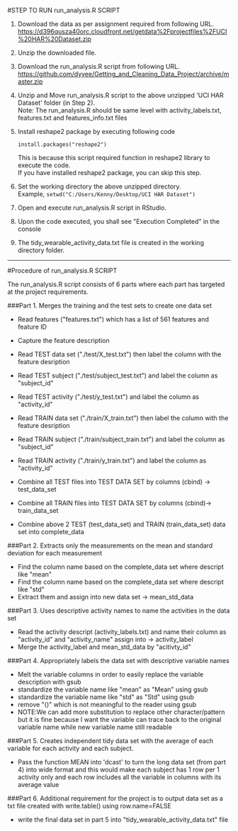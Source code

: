 

#STEP TO RUN run_analysis.R SCRIPT
1. Download the data as per assignment required from following URL.
https://d396qusza40orc.cloudfront.net/getdata%2Fprojectfiles%2FUCI%20HAR%20Dataset.zip

2. Unzip the downloaded file.

3. Download the run_analysis.R script from following URL.                
   https://github.com/dyyee/Getting_and_Cleaning_Data_Project/archive/master.zip


4. Unzip and Move run_analysis.R script to the above unzipped 'UCI HAR Dataset' folder (in Step 2).                
   Note: The run_analysis.R should be same level with activity_labels.txt, features.txt and features_info.txt files
  

5. Install reshape2 package by executing following code
	```
	install.packages("reshape2") 
    ```
   This is because this script required function in reshape2 library to execute the code.                
   If you have installed reshape2 package, you can skip this step.

6. Set the working directory the above unzipped directory.                
   Example,
```setwd("C:/Users/Kenny/Desktop/UCI HAR Dataset")```
   
7. Open and execute run_analysis.R script in RStudio.

8. Upon the code executed, you shall see "Execution Completed" in the console

9. The tidy_wearable_activity_data.txt file is created in the working directory folder.


*****


#Procedure of run_analysis.R SCRIPT

The run_analysis.R script consists of 6 parts where each part has targeted at the project requirements.

###Part 1. Merges the training and the test sets to create one data set
- Read features ("features.txt") which has a list of 561 features and feature ID
- Capture the feature description


- Read TEST data set ("./test/X_test.txt") then label the column with the feature desription
- Read TEST subject ("./test/subject_test.txt") and label the column as "subject_id"
- Read TEST activity ("./test/y_test.txt") and label the column as "activity_id"


- Read TRAIN data set ("./train/X_train.txt") then label the column with the feature desription
- Read TRAIN subject ("./train/subject_train.txt") and label the column as "subject_id"
- Read TRAIN activity ("./train/y_train.txt") and label the column as "activity_id"


- Combine all TEST files into TEST DATA SET by columns (cbind) -> test_data_set
- Combine all TRAIN files into TEST DATA SET by columns (cbind)-> train_data_set

- Combine above 2 TEST (test_data_set) and TRAIN (train_data_set) data set into complete_data
                
                 
 
###Part 2. Extracts only the measurements on the mean and standard deviation for each measurement

- Find the column name based on the complete_data set where descript like "mean"
- Find the column name based on the complete_data set where descript like "std"
- Extract them and assign into new data set -> mean_std_data
                
                 
 
###Part 3. Uses descriptive activity names to name the activities in the data set
- Read the activity descript (activity_labels.txt) and name their column as "activity_id" and "activity_name" assign into -> activity_label
- Merge the activity_label and mean_std_data by "acitivty_id"
                
                 
 
###Part 4. Appropriately labels the data set with descriptive variable names
- Melt the variable columns in order to easily replace the variable description with gsub
- standardize the variable name like "mean" as "Mean" using gsub
- standardize the variable name like "std" as "Std" using gsub
- remove "()" which is not meaningful to the reader using gsub
- NOTE:We can add more substitution to replace other character/pattern but it is fine because I want the variable can trace back to the original variable name while new variable name still readable 
                
                 
 
###Part 5. Creates independent tidy data set with the average of each variable for each activity and each subject.

- Pass the function MEAN into 'dcast' to turn the long data set (from part 4) into wide format and this would make each subject has 1 row per 1 activity only and each row includes all the variable in columns with its average value 
                
                 
 
###Part 6. Additional requirement for the project is to output data set as a txt file created with write.table() using row.name=FALSE 

- write the final data set in part 5 into "tidy_wearable_activity_data.txt" file








